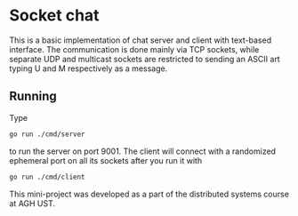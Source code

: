 # Socket chat
This is a basic implementation of chat server and client with text-based interface.
The communication is done mainly via TCP sockets, while separate UDP and multicast
sockets are restricted to sending an ASCII art typing U and M respectively as a message.

## Running
Type
```bash
go run ./cmd/server
```
to run the server on port 9001. The client will
connect with a randomized ephemeral port on all its sockets after you run it with
```bash
go run ./cmd/client
```

This mini-project was developed as a part of the distributed systems course at AGH UST.
